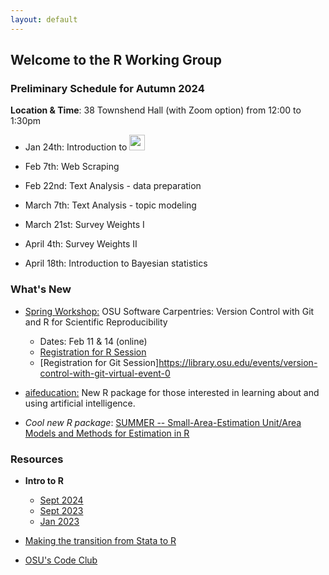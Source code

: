 ```yaml
---
layout: default
---
```


## Welcome to the R Working Group


### **Preliminary Schedule for Autumn 2024**

**Location & Time**: 38 Townshend Hall (with Zoom option) from 12:00 to 1:30pm

* Jan 24th: Introduction to <img src="https://www.r-project.org/logo/Rlogo.png" width="25">

* Feb 7th: Web Scraping

* Feb 22nd: Text Analysis - data preparation

* March 7th: Text Analysis - topic modeling

* March 21st: Survey Weights I

* April 4th: Survey Weights II

* April 18th: Introduction to Bayesian statistics

### **What's New**

* [Spring Workshop:](https://imageomics.github.io/2025-02-11-osu-online/) OSU Software Carpentries: Version Control with Git and R for Scientific Reproducibility
  + Dates: Feb 11 & 14 (online)
  + [Registration for R Session](https://library.osu.edu/events/r-for-scientific-reproducibility-virtual-event-0)
  + [Registration for Git Session]https://library.osu.edu/events/version-control-with-git-virtual-event-0

* [aifeducation:](https://fberding.github.io/aifeducation/) New R package for those interested in learning about and using
artificial intelligence.

* *Cool new R package*: [SUMMER -- Small-Area-Estimation Unit/Area Models and Methods for Estimation in R](https://cran.r-project.org/web/packages/SUMMER/index.html)


### **Resources**

* **Intro to R**

  + [Sept 2024](intro_r/2024_09_13/intro_r_np.html)
  + [Sept 2023](intro_r/2023_09/intro_r.html)
  + [Jan 2023](intro_r/2023_01/intro_r.html)

* [Making the transition from Stata to R](transition2R/transition2R.html)

* [OSU's Code Club](https://biodash.github.io/codeclub-about/)
